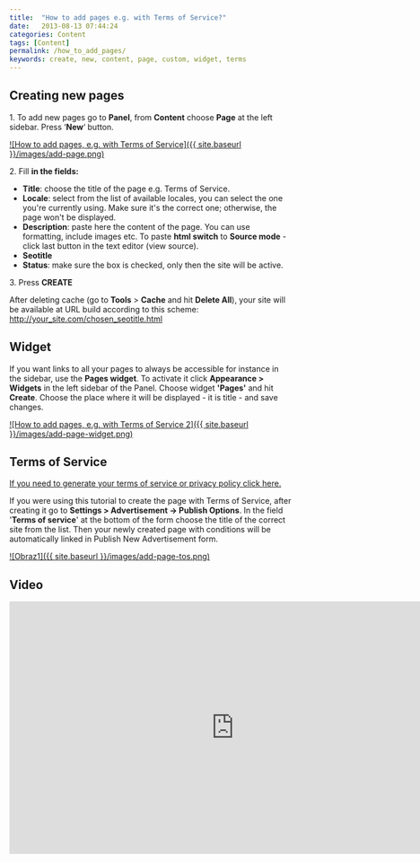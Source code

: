```yaml
---
title:  "How to add pages e.g. with Terms of Service?"
date:   2013-08-13 07:44:24
categories: Content
tags: [Content]
permalink: /how_to_add_pages/
keywords: create, new, content, page, custom, widget, terms
---
```

## Creating new pages

1\. To add new pages go to **Panel**, from **Content** choose **Page** at the left sidebar. Press ‘**New**‘ button. 

<a href="{{ site.baseurl }}/images/add-page.png" class="thumbnail gallery-item" data-gallery>
![How to add pages, e.g. with Terms of Service]({{ site.baseurl }}/images/add-page.png) 
</a>

2\. Fill **in the fields:**

  * **Title**: choose the title of the page e.g. Terms of Service.
  * **Locale**: select from the list of available locales, you can select the one you're currently using. Make sure it's the correct one; otherwise, the page won't be displayed.
  * **Description**: paste here the content of the page. You can use formatting, include images etc. To paste **html switch** to **Source mode** \- click last button in the text editor (view source).
  * **Seotitle**
  * **Status**: make sure the box is checked, only then the site will be active.

3\. Press **CREATE**

After deleting cache (go to **Tools** > **Cache** and hit **Delete All**), your site will be available at URL build according to this scheme: http://your_site.com/chosen_seotitle.html

## Widget

If you want links to all your pages to always be accessible for instance in the sidebar, use the **Pages widget**. To activate it click **Appearance > Widgets** in the left sidebar of the Panel. Choose widget **'Pages'** and hit **Create**. Choose the place where it will be displayed - it is title - and save changes.

<a href="{{ site.baseurl }}/images/add-page-widget.png" class="thumbnail gallery-item" data-gallery>
![How to add pages, e.g. with Terms of Service 2]({{ site.baseurl }}/images/add-page-widget.png) 
</a>

## Terms of Service

[If you need to generate your terms of service or privacy policy click here.](https://www.shareasale.com/r.cfm?b=854385&u=1782794&m=65338)

If you were using this tutorial to create the page with Terms of Service, after creating it go to **Settings > Advertisement -> Publish Options**. In the field '**Terms of service**' at the bottom of the form choose the title of the correct site from the list. Then your newly created page with conditions will be automatically linked in Publish New Advertisement form.

<a href="{{ site.baseurl }}/images/add-page-tos.png" class="thumbnail gallery-item" data-gallery>
![Obraz1]({{ site.baseurl }}/images/add-page-tos.png)
</a>

## Video

<iframe width="800" height="450" src="https://www.youtube.com/embed/8-dW_MvY9As" frameborder="0" allowfullscreen></iframe>

